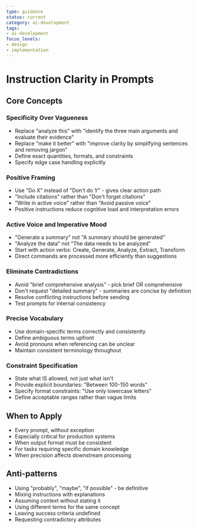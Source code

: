 ```yaml
---
type: guidance
status: current
category: ai-development
tags:
- ai-development
focus_levels:
- design
- implementation
---
```


# Instruction Clarity in Prompts

## Core Concepts

### Specificity Over Vagueness
- Replace "analyze this" with "identify the three main arguments and evaluate their evidence"
- Replace "make it better" with "improve clarity by simplifying sentences and removing jargon"
- Define exact quantities, formats, and constraints
- Specify edge case handling explicitly

### Positive Framing
- Use "Do X" instead of "Don't do Y" - gives clear action path
- "Include citations" rather than "Don't forget citations"
- "Write in active voice" rather than "Avoid passive voice"
- Positive instructions reduce cognitive load and interpretation errors

### Active Voice and Imperative Mood
- "Generate a summary" not "A summary should be generated"
- "Analyze the data" not "The data needs to be analyzed"
- Start with action verbs: Create, Generate, Analyze, Extract, Transform
- Direct commands are processed more efficiently than suggestions

### Eliminate Contradictions
- Avoid "brief comprehensive analysis" - pick brief OR comprehensive
- Don't request "detailed summary" - summaries are concise by definition
- Resolve conflicting instructions before sending
- Test prompts for internal consistency

### Precise Vocabulary
- Use domain-specific terms correctly and consistently
- Define ambiguous terms upfront
- Avoid pronouns when referencing can be unclear
- Maintain consistent terminology throughout

### Constraint Specification
- State what IS allowed, not just what isn't
- Provide explicit boundaries: "Between 100-150 words"
- Specify format constraints: "Use only lowercase letters"
- Define acceptable ranges rather than vague limits

## When to Apply
- Every prompt, without exception
- Especially critical for production systems
- When output format must be consistent
- For tasks requiring specific domain knowledge
- When precision affects downstream processing

## Anti-patterns
- Using "probably", "maybe", "if possible" - be definitive
- Mixing instructions with explanations
- Assuming context without stating it
- Using different terms for the same concept
- Leaving success criteria undefined
- Requesting contradictory attributes